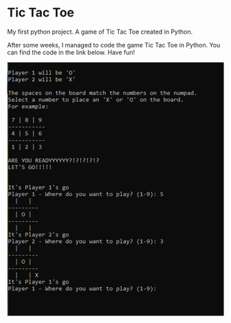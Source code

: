 # Tic Tac Toe
My first python project. A game of Tic Tac Toe created in Python.

After some weeks, I managed to code the game Tic Tac Toe in Python. You can find the code in the link below. Have fun!

![TTT](TTT.png)
